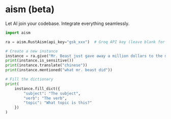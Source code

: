 # aism (beta)
Let AI join your codebase. Integrate everything seamlessly.

```python
import aism

ra = aism.RustAism(api_key="gsk_xxx")  # Groq API key (leave blank for .env)

# Create a new instance
instance = ra.give("Mr. Beast just gave away a million dollars to the mayor.")
print(instance.is_sensitive())
print(instance.translate("chinese"))
print(instance.mentioned("what mr. beast did"))

# Fill the dictionary
print(
    instance.fill_dict({
        "subject": "The subject",
        "verb": "The verb",
        "topic": "What topic is this?"
    })
)
```
